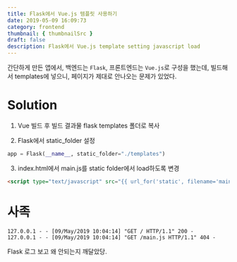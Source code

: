 ```yaml
---
title: Flask에서 Vue.js 템플릿 사용하기
date: 2019-05-09 16:09:73
category: frontend
thumbnail: { thumbnailSrc }
draft: false
description: Flask에서 Vue.js template setting javascript load
---
```


간단하게 만든 앱에서, 백엔드는 ```Flask```, 프론트엔드는 ```Vue.js```로 구성을 했는데, 빌드해서 templates에 넣으니, 페이지가 제대로 안나오는 문제가 있었다.

# Solution
1. Vue 빌드 후 빌드 결과물 flask templates 폴더로 복사

2. Flask에서 static_folder 설정
~~~python
app = Flask(__name__, static_folder="./templates")
~~~

3. index.html에서 main.js를 static folder에서 load하도록 변경
~~~html
<script type="text/javascript" src="{{ url_for('static', filename='main.js') }}"></script></body>
~~~

# 사족

```
127.0.0.1 - - [09/May/2019 10:04:14] "GET / HTTP/1.1" 200 -
127.0.0.1 - - [09/May/2019 10:04:14] "GET /main.js HTTP/1.1" 404 -
```

Flask 로그 보고 왜 안되는지 깨달았당.